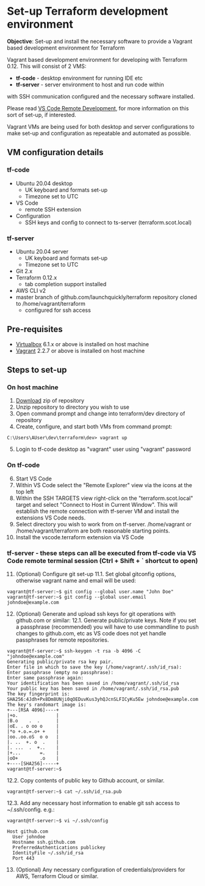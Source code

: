# Set-up Terraform development environment

**Objective**: Set-up and install the necessary software to provide a Vagrant based development environment for Terraform

Vagrant based development environment for developing with Terraform 0.12. This will consist of 2 VMS:

- **tf-code** - desktop environment for running IDE etc
- **tf-server** - server environment to host and run code within

with SSH communication configured and the necessary software installed.

Please read [VS Code Remote Development](https://code.visualstudio.com/docs/remote/remote-overview), for more information on this sort of set-up, if interested.

Vagrant VMs are being used for both desktop and server configurations to make set-up and configuration as repeatable and automated as possible.

## VM configuration details

### tf-code

- Ubuntu 20.04 desktop 
    - UK keyboard and formats set-up
    - Timezone set to UTC
- VS Code 
    - remote SSH extension
- Configuration
    - SSH keys and config to connect to ts-server (terraform.scot.local)

### tf-server

- Ubuntu 20.04 server
    - UK keyboard and formats set-up
    - Timezone set to UTC
- Git 2.x
- Terraform 0.12.x 
    - tab completion support installed
- AWS CLI v2
- master branch of github.com/launchquickly/terraform repository cloned to /home/vagrant/terraform
    - configured for ssh access

## Pre-requisites

- [Virtualbox](https://www.virtualbox.org/wiki/Downloads) 6.1.x or above is installed on host machine
- [Vagrant](https://www.vagrantup.com/downloads) 2.2.7 or above is installed on host machine

## Steps to set-up

### On host machine

1. [Download](https://github.com/launchquickly/terraform/archive/master.zip) zip of repository
2. Unzip repository to directory you wish to use
3. Open command prompt and change into terraform/dev directory of repository
4. Create, configure, and start both VMs from command prompt:
```
C:\Users\AUser\dev\terraform\dev> vagrant up
```
5. Login to tf-code desktop as "vagrant" user using "vagrant" password

### On tf-code

6. Start VS Code
7. Within VS Code select the "Remote Explorer" view via the icons at the top left
8. Within the SSH TARGETS view right-click on the "terraform.scot.local" target and select "Connect to Host in Current Window". This will establish the remote connection with tf-server VM and install the extensions VS Code needs.
9. Select directory you wish to work from on tf-server. /home/vagrant or /home/vagrant/terraform are both reasonable starting points.
10. Install the vscode.terraform extension via VS Code

### tf-server - these steps can all be executed from tf-code via VS Code remote terminal session (Ctrl + Shift + ` shortcut to open) 

11. (Optional) Configure git set-up
11.1. Set global gitconfig options, otherwise vagrant name and email will be used:
```console
vagrant@tf-server:~$ git config --global user.name "John Doe"
vagrant@tf-server:~$ git config --global user.email johndoe@example.com
```
12. (Optional) Generate and upload ssh keys for git operations with github.com or similar:
12.1. Generate public/private keys. Note if you set a passphrase (recommended) you will have to use commandline to push changes to github.com, etc as VS code does not yet handle passphrases for remote repositories.
```console
vagrant@tf-server:~$ ssh-keygen -t rsa -b 4096 -C "johndoe@example.com"
Generating public/private rsa key pair.
Enter file in which to save the key (/home/vagrant/.ssh/id_rsa):
Enter passphrase (empty no passphrase):
Enter same passphrase again:
Your identification has been saved in /home/vagrant/.ssh/id_rsa
Your public key has been saved in /home/vagrant/.ssh/id_rsa.pub
The key fingerprint is:
SHA256:4Jdh+Px8Dm8UNji0qOEDuvKus3yhQJcnSLFICyKu5Ew johndoe@example.com
The key's randomart image is:
+---[RSA 4096]----+
|+o.              |
|B.o    .  .      |
|oE. . o oo o     |
|*o +.o.=.o+ +    |
|oo..oo.oS  o o   |
|. ..  +. o  .    |
|. ...  .  +..    |
|+...       =.    |
|oO+        .o    |
+----[SHA256]-----+
vagrant@tf-server:~$
```
12.2. Copy contents of public key to Github account, or similar.
```console
vagrant@tf-server:~$ cat ~/.ssh/id_rsa.pub
```
12.3. Add any necessary host information to enable git ssh access to ~/.ssh/config. e.g.:
```console
vagrant@tf-server:~$ vi ~/.ssh/config

Host github.com
  User johndoe
  Hostname ssh.github.com
  PreferredAuthentications publickey
  IdentityFile ~/.ssh/id_rsa
  Port 443

```
13. (Optional) Any necessary configuration of credentials/providers for AWS, Terraform Cloud or similar.

